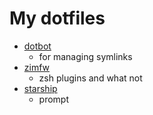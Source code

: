 # My dotfiles

-   [dotbot](https://github.com/anishathalye/dotbot)
    -   for managing symlinks
-   [zimfw](https://github.com/zimfw/zimfw)
    -   zsh plugins and what not
-   [starship](https://starship.rs)
    -   prompt

